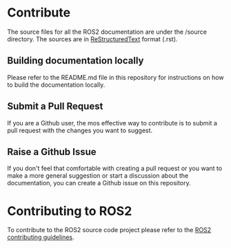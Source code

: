 # Contribute

The source files for all the ROS2 documentation are under the /source directory. The sources are in [ReStructuredText](http://docutils.sourceforge.net/rst.html) format (.rst).


## Building documentation locally

Please refer to the README.md file in this repository for instructions on how to build the documentation locally.


## Submit a Pull Request

If you are a Github user, the mos effective way to contribute is to submit a pull request with the changes you want to suggest.


## Raise a Github Issue

If you don't feel that comfortable with creating a pull request or you want to make a more general suggestion or start a discussion about the documentation, you can create a Github issue on this repository.


# Contributing to ROS2

To contribute to the ROS2 source code project please refer to the [ROS2 contributing guidelines](https://index.ros.org/doc/ros2/Contributing/).

